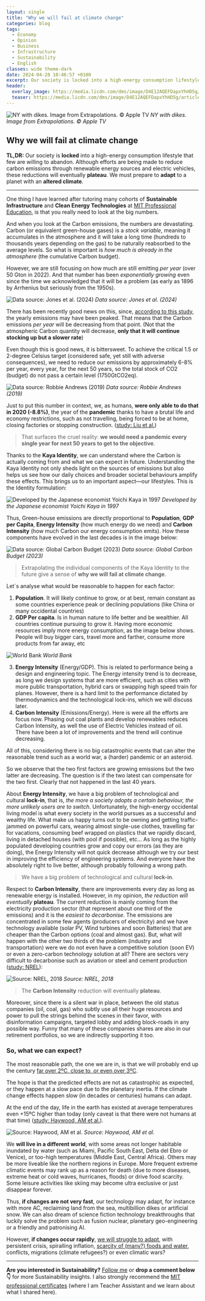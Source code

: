```yaml
---
layout: single
title: "Why we will fail at climate change"
categories: blog
tags:
  - Economy
  - Opinion
  - Business
  - Infrastructure
  - Sustainability
  - English
classes: wide theme-dark
date: 2024-04-28 10:46:57 +0100
excerpt: Our society is locked into a high-energy consumption lifestyle that few are willing to abandon. Although efforts are being made to reduce...
header:
  overlay_image: https://media.licdn.com/dms/image/D4E12AQEFDapxYhHD5g/article-cover_image-shrink_720_1280/0/1715087020655?e=1722470400&v=beta&t=wEB6JuK6RSQGEo2Vj2JfdmyFr754Y-RM19HAT72XtuY
  teaser: https://media.licdn.com/dms/image/D4E12AQEFDapxYhHD5g/article-cover_image-shrink_720_1280/0/1715087020655?e=1722470400&v=beta&t=wEB6JuK6RSQGEo2Vj2JfdmyFr754Y-RM19HAT72XtuY
---
```


![NY with dikes. Image from Extrapolations. ©️ Apple TV](https://media.licdn.com/dms/image/D4E12AQEFDapxYhHD5g/article-cover_image-shrink_720_1280/0/1715087020655?e=1722470400&v=beta&t=wEB6JuK6RSQGEo2Vj2JfdmyFr754Y-RM19HAT72XtuY)
_NY with dikes. Image from Extrapolations. ©️ Apple TV_

## Why we will fail at climate change

**TL,DR:** Our society is **locked** into a high-energy consumption lifestyle that few are willing to abandon. Although efforts are being made to reduce carbon emissions through renewable energy sources and electric vehicles, these reductions will eventually **plateau**. We must prepare to **adapt** to a planet with an **altered climate**.

---

One thing I have learned after tutoring many cohorts of **Sustainable Infrastructure** and **Clean Energy Technologies** at [MIT Professional Education](https://www.linkedin.com/school/mit-professional-education/), is that you really need to look at the big numbers.

And when you look at the Carbon emissions, the numbers are devastating. Carbon (or equivalent green-house gases) is a _stock variable_, meaning it accumulates in the atmosphere and it will take a long time (hundreds to thousands years depending on the gas) to be naturally reabsorbed to the average levels. So what is important is _how much is already in the atmosphere_ (the cumulative Carbon budget).

However, we are still focusing on how much are still emitting _per year_ (over 50 Gton in 2022). And that number has been _exponentially growing_ even since the time we acknowledged that it will be a problem (as early as 1896 by Arrhenius but seriously from the 1950s).

![Data source: Jones et al. (2024)](https://media.licdn.com/dms/image/D4E12AQHUO5bcBTl81w/article-inline_image-shrink_1000_1488/0/1714559431898?e=1722470400&v=beta&t=3R0myvE1EPeoKu1WeR3V5KwR_4xcJIWI4i4MfLUwUJA)
_Data source: Jones et al. (2024)_

There has been recently good news on this, since, [according to this study](https://climateanalytics.org/publications/when-will-global-greenhouse-gas-emissions-peak), the yearly emissions may have been peaked. That means that the Carbon emissions _per year_ will be decreasing from that point. (Not that the atmospheric Carbon quantity will decrease, **only that it will continue stocking up but a slower rate**)

Even though this is good news, it is bittersweet. To achieve the critical 1.5 or 2-degree Celsius target (considered safe, yet still with adverse consequences), we need to reduce our emissions by approximately 6-8% per year, every year, for the next 50 years, so the total stock of CO2 (budget) do not pass a certain level (1750GtCO2eq).

![Data source: Robbie Andrews (2019)](https://media.licdn.com/dms/image/D4E12AQGV8vB_5RqKJw/article-inline_image-shrink_1000_1488/0/1714561152211?e=1722470400&v=beta&t=qcD0BemY0L0lxjnbsYk6HiEOCwUAk_RwuLcwsbwUjXU)
_Data source: Robbie Andrews (2019)_

Just to put this number in context, we, as humans, **were only able to do that in 2020 (-8.8%)**, the year of the **pandemic** thanks to have a brutal life and economy restrictions, such as not travelling, being forced to be at home, closing factories or stopping construction. ([study: Liu et al.](https://www.nature.com/articles/s41467-020-18922-7))

> That surfaces the cruel reality: **we would need a pandemic every single year for next 50 years to get to the objective**.

Thanks to the **Kaya Identity**, we can understand where the Carbon is actually coming from and what we can expect in future. Understanding the Kaya Identity not only sheds light on the sources of emissions but also helps us see how our daily choices and broader societal behaviours amplify these effects. This brings us to an important aspect—our lifestyles. This is the Identity formulation:

![Developed by the Japanese economist Yoichi Kaya in 1997](https://media.licdn.com/dms/image/D5612AQHwupShg0BgtA/article-inline_image-shrink_1500_2232/0/1714646861254?e=1722470400&v=beta&t=cldFJCiP5J-CopfKtIkRkx-wLYkFFLHcyGg-PheVAk8)
_Developed by the Japanese economist Yoichi Kaya in 1997_

Thus, Green-house emissions are directly proportional to **Population**, **GDP per Capita**, **Energy Intensity** (how much energy do we need) and **Carbon Intensity** (how much Carbon our energy consumption emits). How these components have evolved in the last decades is in the image below:

![Data source: Global Carbon Budget (2023)](https://media.licdn.com/dms/image/D5612AQFL_kSDHOiB5Q/article-inline_image-shrink_1000_1488/0/1714646752660?e=1722470400&v=beta&t=cO3uMx3NtkmFm6FWDS3WNeWQ1reQJVoT5dPMeIttOec)
_Data source: Global Carbon Budget (2023)_

> Extrapolating the individual components of the Kaya Identity to the future give a sense of **why we will fail at climate change**.

Let´s analyse what would be reasonable to happen for each factor:

1. **Population**. It will likely continue to grow, or at best, remain constant as some countries experience peak or declining populations (like China or many occidental countries)
2. **GDP Per capita**. Is in human nature to life better and be wealthier. All countries continue pursuing to grow it. Having more economic resources imply more energy consumption, as the image below shows. People will buy bigger cars, travel more and farther, consume more products from far away, etc

![World Bank](https://media.licdn.com/dms/image/D4E12AQGdgDshcvytNw/article-inline_image-shrink_1000_1488/0/1714664423938?e=1722470400&v=beta&t=etDTR5Dut8ASF5sfd38DLPg0Y4YIQz-B5UEqR_eZi2U)
_World Bank_

3. **Energy Intensity** (Energy/GDP). This is related to performance being a design and engineering topic. The Energy intensity trend is to decrease, as long we design systems that are more efficient, such as cities with more public transportation, hybrid cars or swapping high speed train for planes. However, there is a hard limit to the performance dictated by thermodynamics and the technological lock-ins, which we will discuss later.
4. **Carbon Intensity** (Emissions/Energy). Here is were all the efforts are focus now. Phasing out coal plants and develop renewables reduces Carbon Intensity, as well the use of Electric Vehicles instead of oil. There have been a lot of improvements and the trend will continue decreasing.

All of this, considering there is no big catastrophic events that can alter the reasonable trend such as a world war, a (harder) pandemic or an asteroid.

So we observe that the two first factors are growing emissions but the two latter are decreasing. The question is if the two latest can compensate for the two first. Clearly that not happened in the last 40 years.

About **Energy Intensity**, we have a big problem of technological and cultural **lock-in**, that is, _the more a society adopts a certain behaviour, the more unlikely users are to switch_. Unfortunately, the high-energy occidental living model is what every society in the world pursues as a successful and wealthy life. What make us happy turns out to be owning and getting traffic-jammed on powerful cars, wearing almost single-use clothes, travelling far for vacations, consuming beef wrapped on plastics that we rapidly discard, living in detached houses (with pool if possible), etc... As long as the highly populated developing countries grow and copy our errors (as they are doing), the Energy Intensity will not quick decrease although we try our best in improving the efficiency of engineering systems. And everyone have the absolutely right to live better, although probably following a wrong path.

> We have a big problem of technological and cultural **lock-in**.

Respect to **Carbon Intensity**, there are improvements every day as long as renewable energy is installed. However, in my opinion, _the reduction will eventually_ **plateau**. The current reduction is mainly coming from the electricity production sector (that represent about one third of the emissions) and it is the _easiest to decarbonise_. The emissions are concentrated in some few agents (producers of electricity) and we have technology available (solar PV, Wind turbines and soon Batteries) that are cheaper than the Carbon options (coal and almost gas). But, what will happen with the other two thirds of the problem (industry and transportation) were we do not even have a competitive solution (soon EV) or even a zero-carbon technology solution at all? There are sectors very difficult to decarbonise such as aviation or steel and cement production ([study: NREL](https://www.nrel.gov/news/program/2018/envisioning-net-zero-emissions-science-article.html)):

![Source: NREL, 2018](https://media.licdn.com/dms/image/D4E12AQFEBUiZBrNyog/article-inline_image-shrink_1500_2232/0/1715078467409?e=1722470400&v=beta&t=Mc1qaO6dCCfexzRWkk7E9OjkqxcUUWgFAWOqxR0FrgU)
_Source: NREL, 2018_

> The **Carbon Intensity** reduction will eventually **plateau**.

Moreover, since there is a silent war in place, between the old status companies (oil, coal, gas) who subtly use all their huge resources and power to pull the strings behind the scenes in their favor, with disinformation campaigns, targeted lobby and adding block-roads in any possible way. Funny that many of these companies shares are also in our retirement portfolios, so we are indirectly supporting it too.

### So, what we can expect?

The most reasonable path, the one we are in, is that we will probably end up the century [far over 2ºC, close to, or even over 3ºC](https://www.theguardian.com/environment/article/2024/may/08/world-scientists-climate-failure-survey-global-temperature).

The hope is that the predicted effects are not as catastrophic as expected, or they happen at a slow pace due to the planetary inertia. If the climate change effects happen slow (in decades or centuries) humans can adapt.

At the end of the day, life in the earth has existed at average temperatures even +15ºC higher than today (only caveat is that there were not humans at that time) ([study: Haywood, AM et al.](https://www.researchgate.net/publication/332395869_What_can_Palaeoclimate_Modelling_do_for_you)).

![Source: Haywood, AM et al.](https://media.licdn.com/dms/image/D4E12AQEHw7B9UbJkwA/article-inline_image-shrink_1000_1488/0/1715079844985?e=1722470400&v=beta&t=EDiexBJUGyNxIobhNDrvy8vkh88JU8mxrvsSzfDJCRE)
_Source: Haywood, AM et al._

We **will live in a different world**, with some areas not longer habitable inundated by water (such as Miami, Pacific South East, Delta del Ebro or Venice), or too-high temperatures (Middle East, Central Africa). Others may be more liveable like the northern regions in Europe. More frequent extreme climatic events may rank up as a reason for death (due to more diseases, extreme heat or cold waves, hurricanes, floods) or drive food scarcity. Some leisure activities like skiing may become ultra exclusive or just disappear forever.

Thus, **if changes are not very fast**, our technology may adapt, for instance with more AC, reclaiming land from the sea, multibillion dikes or artificial snow. We can also dream of science fiction technology breakthroughs that luckily solve the problem such as fusion nuclear, planetary geo-engineering or a friendly and patronising AI.

However, **if changes occur rapidly**, [we will struggle to adapt](https://www.theguardian.com/environment/ng-interactive/2024/may/08/hopeless-and-broken-why-the-worlds-top-climate-scientists-are-in-despair), with persistent crisis, spiralling inflation, [scarcity of (many?) foods and water](https://www.theguardian.com/commentisfree/article/2024/may/08/british-farmer-food-climate-crisis-business), conflicts, migrations (climate refugees?) or even climatic wars?

---

**Are you interested in Sustainability?** [Follow me](https://www.linkedin.com/comm/mynetwork/discovery-see-all?usecase=PEOPLE_FOLLOWS&followMember=ingenierodavidgomez) or **drop a comment below👇** for more Sustainability insights. I also strongly recommend the [MIT professional certificates](https://online.professionalprogramsmit.com/blended-professional-certificate-chief-sustainability-officer) (where I am Teacher Assistant and we learn about what I shared here).
